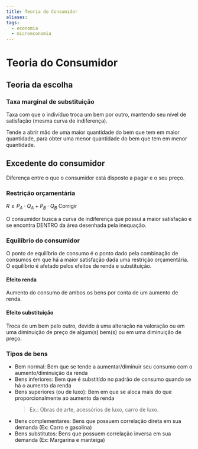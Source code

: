 ```yaml
---
title: Teoria do Consumidor
aliases: 
tags:
  - economia
  - microeconomia
---
```

# Teoria do Consumidor

## Teoria da escolha

### Taxa marginal de substituição

Taxa com que o indivíduo troca um bem por outro, mantendo seu nível de satisfação (mesma curva de indiferença).

Tende a abrir mão de uma maior quantidade do bem que tem em maior quantidade, para obter uma menor quantidade do bem que tem em menor quantidade.

## Excedente do consumidor

Diferença entre o que o consumidor está disposto a pagar e o seu preço.

### Restrição orçamentária

$R \geq P_A \cdot Q_A + P_B \cdot Q_B$ Corrigir

O consumidor busca a curva de indiferença que possui a maior satisfação e se encontra DENTRO da área desenhada pela inequação.


### Equilíbrio do consumidor

O ponto de equilíbrio de consumo é o ponto dado pela combinação de consumos em que há a maior satisfação dada uma restrição orçamentária. O equilíbrio é afetado pelos efeitos de renda e substituição.

#### Efeito renda

Aumento do consumo de ambos os bens por conta de um aumento de renda.

#### Efeito substituição

Troca de um bem pelo outro, devido à uma alteração na valoração ou em uma diminuição de preço de algum(s) bem(s) ou em uma diminuição de preço.

### Tipos de bens

- Bem normal: Bem que se tende a aumentar/diminuir seu consumo com o aumento/diminuição da renda
- Bens inferiores: Bem que é substitído no padrão de consumo quando se há o aumento da renda
- Bens superiores (ou de luxo): Bem em que se aloca mais do que proporcionalmente ao aumento da renda
  > Ex.: Obras de arte, acessórios de luxo, carro de luxo.
- Bens complementares: Bens que possuem correlação direta em sua demanda (Ex: Carro e gasolina)
- Bens substitutos: Bens que possuem correlação inversa em sua demanda (Ex: Margarina e manteiga)